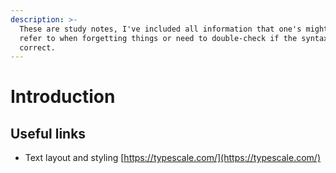 ```yaml
---
description: >-
  These are study notes, I've included all information that one's might need to
  refer to when forgetting things or need to double-check if the syntax is
  correct.
---
```


# Introduction

## Useful links

* Text layout and styling [https://typescale.com/](https://typescale.com/)
